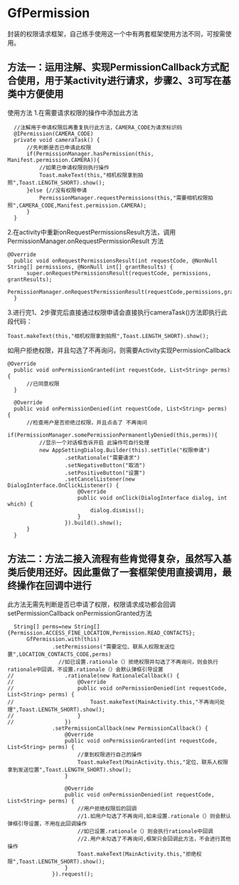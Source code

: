 # GfPermission

  封装的权限请求框架，自己练手使用这一个中有两套框架使用方法不同，可按需使用。
  
  ## 方法一：运用注解、实现PermissionCallback方式配合使用，用于某activity进行请求，步骤2、3可写在基类中方便使用
  使用方法
  1.在需要请求权限的操作中添加此方法
```
  //注解用于申请权限后再重复执行此方法，CAMERA_CODE为请求标识码
  @IPermission(CAMERA_CODE)
  private void cameraTask() {
      //先判断是否已申请此权限
      if(PermissionManager.hasPermission(this, Manifest.permission.CAMERA)){
          //如果已申请权限则执行操作
          Toast.makeText(this,"相机权限拿到拍照",Toast.LENGTH_SHORT).show();
      }else {//没有权限申请
          PermissionManager.requestPermissions(this,"需要相机权限拍照",CAMERA_CODE,Manifest.permission.CAMERA);
      }
  }

```
  2.在activity中重新onRequestPermissionsResult方法，调用 PermissionManager.onRequestPermissionResult 方法
  ```
  @Override
    public void onRequestPermissionsResult(int requestCode, @NonNull String[] permissions, @NonNull int[] grantResults) {
        super.onRequestPermissionsResult(requestCode, permissions, grantResults);
        PermissionManager.onRequestPermissionResult(requestCode,permissions,grantResults,this);
    }
  ```
  3.进行完1、2步骤完后直接通过权限申请会直接执行cameraTask()方法即执行此段代码：
  ```
  Toast.makeText(this,"相机权限拿到拍照",Toast.LENGTH_SHORT).show();
  ```
  如用户拒绝权限，并且勾选了不再询问，则需要Activity实现PermissionCallback
  ```
  @Override
    public void onPermissionGranted(int requestCode, List<String> perms) {
        //已同意权限
    }

    @Override
    public void onPermissionDenied(int requestCode, List<String> perms) {
        //检查用户是否拒绝过权限，并且点击了 不再询问
        if(PermissionManager.somePermissionPermanentlyDenied(this,perms)){
            //显示一个对话框告诉开启 此操作可自行处理
            new AppSettingDialog.Builder(this).setTitle("权限申请")
                    .setRationale("需要请求")
                    .setNegativeButton("取消")
                    .setPositiveButton("设置")
                    .setCancelListener(new DialogInterface.OnClickListener() {
                        @Override
                        public void onClick(DialogInterface dialog, int which) {
                            dialog.dismiss();
                        }
                    }).build().show();
        }
    }
  ```
  ## 方法二：方法二接入流程有些肯觉得复杂，虽然写入基类后使用还好。因此重做了一套框架使用直接调用，最终操作在回调中进行
  此方法无需先判断是否已申请了权限，权限请求成功都会回调setPermissionCallback onPermissionGranted方法
  ```
    String[] perms=new String[]{Permission.ACCESS_FINE_LOCATION,Permission.READ_CONTACTS};
        GfPermission.with(this)
                .setPermissions("需要定位、联系人权限发送位置",LOCATION_CONTACTS_CODE,perms)
                  //如已设置.rationale（）拒绝权限并勾选了不再询问，则会执行rationale中回调，不设置.rationale（）会默认弹框引导设置
//                .rationale(new RationaleCallback() {
//                    @Override
//                    public void onPermissionDenied(int requestCode, List<String> perms) {
//                        Toast.makeText(MainActivity.this,"不再询问处理",Toast.LENGTH_SHORT).show();
//                    }
//                })
                .setPermissionCallback(new PermissionCallback() {
                    @Override
                    public void onPermissionGranted(int requestCode, List<String> perms) {
                        //拿到权限进行自己的操作
                        Toast.makeText(MainActivity.this,"定位、联系人权限拿到发送位置",Toast.LENGTH_SHORT).show();
                    }

                    @Override
                    public void onPermissionDenied(int requestCode, List<String> perms) {
                        //用户拒绝权限后的回调 
                        //1.如用户勾选了不再询问,如未设置.rationale（）则会默认弹框引导设置，不用在此回调操作
                        //如已设置.rationale（）则会执行rationale中回调 
                        //2.用户未勾选了不再询问,框架只会回调此方法，不会进行其他操作
                        Toast.makeText(MainActivity.this,"拒绝权限",Toast.LENGTH_SHORT).show();
                    }
                }).request();
  ```
  
  
